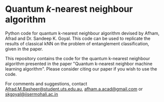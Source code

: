 # Quantum _k_-nearest neighbour algorithm

Python code for quantum k-nearest neighbour algorithm devised by Afham, Afrad and Dr. Sandeep K. Goyal. This code can be used to replicate the results of classical kNN on the problem of entanglement classification, given in the paper.

This repository contains the code for the quantum k-nearest neighbour algorithm presented in the paper "Quantum k-nearest neighbor machine learning algorithm". Please consider citing our paper if you wish to use the code.

For comments and suggestions, contact Afrad.M.Basheer@student.uts.edu.au, afham.a.acad@gmail.com or skgoyal@iisermohali.ac.in
